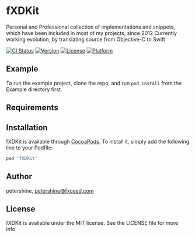 # fXDKit
Personal and Professional collection of implementations and snippets, which have been included in most of my projects, since 2012
Currently working evolution, by translating source from Objective-C to Swift

[![CI Status](http://img.shields.io/travis/petershine/fXDKit.svg?style=flat)](https://travis-ci.org/petershine/fXDKit)
[![Version](https://img.shields.io/cocoapods/v/fXDKit.svg?style=flat)](http://cocoapods.org/pods/fXDKit)
[![License](https://img.shields.io/cocoapods/l/fXDKit.svg?style=flat)](http://cocoapods.org/pods/fXDKit)
[![Platform](https://img.shields.io/cocoapods/p/fXDKit.svg?style=flat)](http://cocoapods.org/pods/fXDKit)

## Example

To run the example project, clone the repo, and run `pod install` from the Example directory first.

## Requirements

## Installation

fXDKit is available through [CocoaPods](http://cocoapods.org). To install
it, simply add the following line to your Podfile:

```ruby
pod 'fXDKit'
```

## Author

petershine, petershine@fxceed.com

## License

fXDKit is available under the MIT license. See the LICENSE file for more info.
